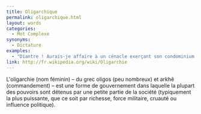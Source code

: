 ```yaml
---
title: Oligarchique
permalink: oligarchique.html
layout: words
categories:
  - Mot Complexe
synonyms:
  - Dictature
examples:
  - "Diantre ! Aurais-je affaire à un cénacle exerçant son condominium oligarchique ?"
link: http://fr.wikipedia.org/wiki/Oligarchie
---
```


L'oligarchie (nom féminin) &ndash; du grec oligos (peu nombreux) et arkhê (commandement) &ndash; est une forme de gouvernement dans laquelle la plupart des pouvoirs sont détenus par une petite partie de la société (typiquement la plus puissante, que ce soit par richesse, force militaire, cruauté ou influence politique).
